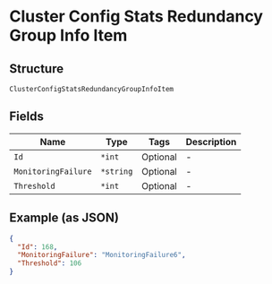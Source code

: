 
# Cluster Config Stats Redundancy Group Info Item

## Structure

`ClusterConfigStatsRedundancyGroupInfoItem`

## Fields

| Name | Type | Tags | Description |
|  --- | --- | --- | --- |
| `Id` | `*int` | Optional | - |
| `MonitoringFailure` | `*string` | Optional | - |
| `Threshold` | `*int` | Optional | - |

## Example (as JSON)

```json
{
  "Id": 168,
  "MonitoringFailure": "MonitoringFailure6",
  "Threshold": 106
}
```

